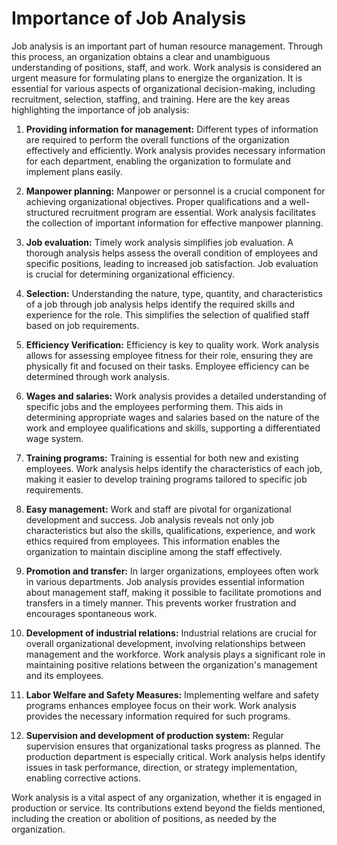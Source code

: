 # Importance of Job Analysis

Job analysis is an important part of human resource management. Through this process, an organization obtains a clear and unambiguous understanding of positions, staff, and work. Work analysis is considered an urgent measure for formulating plans to energize the organization. It is essential for various aspects of organizational decision-making, including recruitment, selection, staffing, and training. Here are the key areas highlighting the importance of job analysis:

1. **Providing information for management:** Different types of information are required to perform the overall functions of the organization effectively and efficiently. Work analysis provides necessary information for each department, enabling the organization to formulate and implement plans easily.

2. **Manpower planning:** Manpower or personnel is a crucial component for achieving organizational objectives. Proper qualifications and a well-structured recruitment program are essential. Work analysis facilitates the collection of important information for effective manpower planning.

3. **Job evaluation:** Timely work analysis simplifies job evaluation. A thorough analysis helps assess the overall condition of employees and specific positions, leading to increased job satisfaction. Job evaluation is crucial for determining organizational efficiency.

4. **Selection:** Understanding the nature, type, quantity, and characteristics of a job through job analysis helps identify the required skills and experience for the role. This simplifies the selection of qualified staff based on job requirements.

5. **Efficiency Verification:** Efficiency is key to quality work. Work analysis allows for assessing employee fitness for their role, ensuring they are physically fit and focused on their tasks. Employee efficiency can be determined through work analysis.

6. **Wages and salaries:** Work analysis provides a detailed understanding of specific jobs and the employees performing them. This aids in determining appropriate wages and salaries based on the nature of the work and employee qualifications and skills, supporting a differentiated wage system.

7. **Training programs:** Training is essential for both new and existing employees. Work analysis helps identify the characteristics of each job, making it easier to develop training programs tailored to specific job requirements.

8. **Easy management:** Work and staff are pivotal for organizational development and success. Job analysis reveals not only job characteristics but also the skills, qualifications, experience, and work ethics required from employees. This information enables the organization to maintain discipline among the staff effectively.

9. **Promotion and transfer:** In larger organizations, employees often work in various departments. Job analysis provides essential information about management staff, making it possible to facilitate promotions and transfers in a timely manner. This prevents worker frustration and encourages spontaneous work.

10. **Development of industrial relations:** Industrial relations are crucial for overall organizational development, involving relationships between management and the workforce. Work analysis plays a significant role in maintaining positive relations between the organization's management and its employees.

11. **Labor Welfare and Safety Measures:** Implementing welfare and safety programs enhances employee focus on their work. Work analysis provides the necessary information required for such programs.

12. **Supervision and development of production system:** Regular supervision ensures that organizational tasks progress as planned. The production department is especially critical. Work analysis helps identify issues in task performance, direction, or strategy implementation, enabling corrective actions.

Work analysis is a vital aspect of any organization, whether it is engaged in production or service. Its contributions extend beyond the fields mentioned, including the creation or abolition of positions, as needed by the organization.

